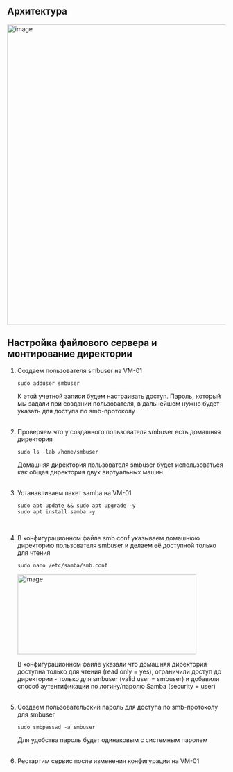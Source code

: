 ## Архитектура
<img width="618" height="693" alt="image" src="https://github.com/user-attachments/assets/9df7fcad-d9c6-4561-a3c0-4350498fbc7d" />

## Настройка файлового сервера и монтирование директории
1. Создаем пользователя smbuser на VM-01
   ```console
   sudo adduser smbuser
   ```
   К этой учетной записи будем настраивать доступ. Пароль, который мы задали при создании пользователя, в дальнейшем нужно будет указать для доступа по smb-протоколу
   <br><br>
2. Проверяем что у созданного пользователя smbuser есть домашняя директория
   ```console
   sudo ls -lab /home/smbuser
   ```
   Домашняя директория пользователя smbuser будет использоваться как общая директория двух виртуальных машин
   <br><br>
3. Устанавливаем пакет samba на VM-01
   ```console
   sudo apt update && sudo apt upgrade -y
   sudo apt install samba -y
   ```
   <br>
4. В конфигурационном файле smb.conf указываем домашнюю директорию пользователя smbuser и делаем её доступной только для чтения
   ```console
   sudo nano /etc/samba/smb.conf
   ```
   <img width="412" height="184" alt="image" src="https://github.com/user-attachments/assets/054decb0-66a0-453b-af23-02b4061c5adb" />
   
   В конфигурационном файле указали что домашняя директория доступна только для чтения (read only = yes), ограничили доступ до директории - только для smbuser (valid user = smbuser) и добавили способ аутентификации по логину/паролю Samba (security = user)
   <br><br>
5. Создаем пользовательский пароль для доступа по smb-протоколу для smbuser
   ```console
   sudo smbpasswd -a smbuser
   ```
   Для удобства пароль будет одинаковым с системным паролем
   <br><br>
6. Рестартим сервис после изменения конфигурации на VM-01
